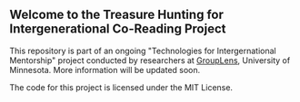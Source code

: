 ## Welcome to the Treasure Hunting for Intergenerational Co-Reading Project

This repository is part of an ongoing "Technologies for Intergernational Mentorship" project conducted by researchers at [GroupLens](https://grouplens.org), University of Minnesota. More information will be updated soon. 

The code for this project is licensed under the MIT License.
